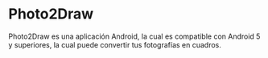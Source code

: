 # Photo2Draw

Photo2Draw es una aplicación Android, la cual es compatible con Android 5 y superiores, la cual puede convertir tus fotografías en cuadros.
